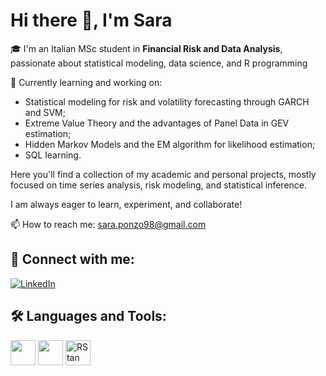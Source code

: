 # Hi there 👋, I'm Sara

🎓 I'm an Italian MSc student in **Financial Risk and Data Analysis**, passionate about statistical modeling, data science, and R programming

🌱 Currently learning and working on:

- Statistical modeling for risk and volatility forecasting through GARCH and SVM;
- Extreme Value Theory and the advantages of Panel Data in GEV estimation;
- Hidden Markov Models and the EM algorithm for likelihood estimation;
- SQL learning.

Here you'll find a collection of my academic and personal projects, mostly focused on time series analysis, risk modeling, and statistical inference.

I am always eager to learn, experiment, and collaborate!

📫 How to reach me: [sara.ponzo98@gmail.com](mailto:sara.ponzo98@gmail.com)

## 🔗 Connect with me:

[![LinkedIn](https://img.shields.io/badge/LinkedIn-blue?logo=linkedin)](https://www.linkedin.com/in/sara-ponzo-457441284/)

## 🛠️ Languages and Tools:

<p>
  <img src="https://cdn.jsdelivr.net/gh/devicons/devicon/icons/r/r-original.svg" width="40"/>
  <img src="https://cdn.jsdelivr.net/gh/devicons/devicon/icons/python/python-original.svg" width="40"/>
  <img src="https://upload.wikimedia.org/wikipedia/commons/thumb/1/1f/R_logo.svg/768px-R_logo.svg.png" width="40" title="RStan (via R)"/>
</p>

